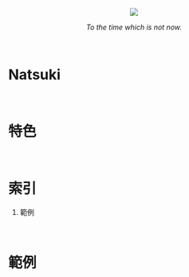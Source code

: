 <p align="center">
  <img src="http://imgur.com/ouyRAIE.png"/>
</p>
<p align="center">
  <i>To the time which is not now.</i>
</p>

&nbsp;

# Natsuki

&nbsp;

# 特色

&nbsp;

# 索引

1. 範例

&nbsp;

# 範例
